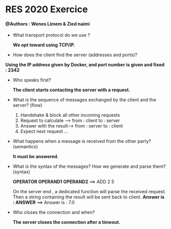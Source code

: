 # RES 2020 Exercice 
#### @Authors  : Wenes Limem & Zied naimi

* What transport protocol do we use ?
 
   __We opt toward using TCP/IP.__ 
* How does the client find the server (addresses and ports)?

 __Using the IP address given by Docker, and port number is given and fixed : 2342__    
* Who speaks first?

  __The client starts contacting the server with a request.__
* What is the sequence of messages exchanged by the client and the server? (flow)
    1. Handshake & block all other incoming requests 
    2. Request to calculate --> from : client to : server
    3. Answer with the result--> from : server to : client
    4. Expect next request ...  

*  What happens when a message is received from the other party? (semantics)
  
    __It must be answered.__ 
* What is the syntax of the messages? How we generate and parse them? (syntax)
    
    __**OPERATOR OPERAND1 OPERAND2**__   ==> ADD 2 5 
    
   On the server end , a dedicated function will parse the received 
   request. Then a string containing the result will be sent back to client. 
    __**Answer is : ANSWER**__           ==> Answer is : 7.0  
* Who closes the connection and when?
      
    __The server closes the connection after a timeout.__
        